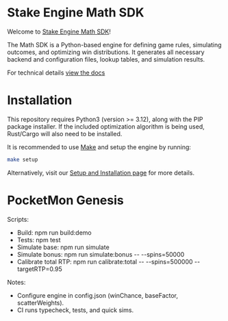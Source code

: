 # Stake Engine Math SDK

Welcome to [Stake Engine Math SDK](https://engine.stake.com/)!

The Math SDK is a Python-based engine for defining game rules, simulating outcomes, and optimizing win distributions. It generates all necessary backend and configuration files, lookup tables, and simulation results.
   

For technical details [view the docs](https://stakeengine.github.io/math-sdk/)


# Installation
 
This repository requires Python3 (version >= 3.12), along with the PIP package installer.
If the included optimization algorithm is being used, Rust/Cargo will also need to be installed.

It is recommended to use [Make](https://www.gnu.org/software/make/) and setup the engine by running:
```sh
make setup
```

Alternatively, visit our [Setup and Installation page](https://stakeengine.github.io/math-sdk/math_docs/general_overview/) for more details.

# PocketMon Genesis

Scripts:
- Build: npm run build:demo
- Tests: npm test
- Simulate base: npm run simulate
- Simulate bonus: npm run simulate:bonus -- --spins=50000
- Calibrate total RTP: npm run calibrate:total -- --spins=500000 --targetRTP=0.95

Notes:
- Configure engine in config.json (winChance, baseFactor, scatterWeights).
- CI runs typecheck, tests, and quick sims.

